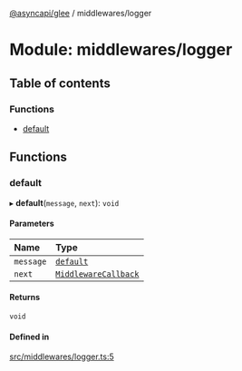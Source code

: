 [@asyncapi/glee](../README.md) / middlewares/logger

# Module: middlewares/logger

## Table of contents

### Functions

- [default](middlewares_logger.md#default)

## Functions

### default

▸ **default**(`message`, `next`): `void`

#### Parameters

| Name | Type |
| :------ | :------ |
| `message` | [`default`](../classes/lib_message.default.md) |
| `next` | [`MiddlewareCallback`](middlewares.md#middlewarecallback) |

#### Returns

`void`

#### Defined in

[src/middlewares/logger.ts:5](https://github.com/asyncapi/glee/blob/102a88d/src/middlewares/logger.ts#L5)
